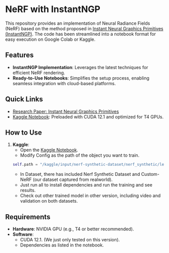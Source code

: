 # NeRF with InstantNGP

This repository provides an implementation of Neural Radiance Fields (NeRF) based on the method proposed in [Instant Neural Graphics Primitives (InstantNGP)](https://arxiv.org/abs/2201.05989). The code has been streamlined into a notebook format for easy execution on Google Colab or Kaggle.

## Features
- **InstantNGP Implementation**: Leverages the latest techniques for efficient NeRF rendering.
- **Ready-to-Use Notebooks**: Simplifies the setup process, enabling seamless integration with cloud-based platforms.

## Quick Links
- [Research Paper: Instant Neural Graphics Primitives](https://arxiv.org/abs/2201.05989)
- [Kaggle Notebook](https://www.kaggle.com/code/qwerty197/cuda12-1-t4): Preloaded with CUDA 12.1 and optimized for T4 GPUs.

## How to Use
1. **Kaggle**:
   - Open the [Kaggle Notebook](https://www.kaggle.com/code/qwerty197/cuda12-1-t4).
   - Modify Config as the path of the object you want to train.
    ```python
   self.path = "/kaggle/input/nerf-synthetic-dataset/nerf_synthetic/lego"
    ```
   - In Dataset, there has included Nerf Synthetic Dataset and Custom-NeRF (our dataset captured from realworld).
   - Just run all to install dependencies and run the training and see results.
   - Check out other trained model in other version, including video and validation on both datasets.

## Requirements
- **Hardware**: NVIDIA GPU (e.g., T4 or better recommended).
- **Software**:
  - CUDA 12.1. (We just only tested on this version).
  - Dependencies as listed in the notebook.

